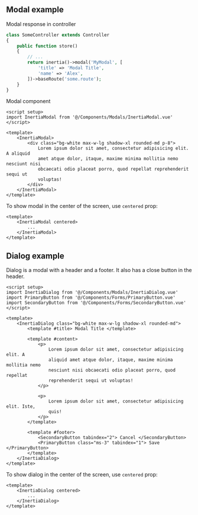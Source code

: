 ## Modal example 
Modal response in controller
```php
class SomeController extends Controller
{
    public function store()
    {
        // ...
        return inertia()->modal('MyModal', [
            'title' => 'Modal Title',
            'name' => 'Alex',
        ])->baseRoute('some.route');
    }
}
```

Modal component
```vue
<script setup>
import InertiaModal from '@/Components/Modals/InertiaModal.vue'
</script>

<template>
    <InertiaModal>
        <div class="bg-white max-w-lg shadow-xl rounded-md p-8">
            Lorem ipsum dolor sit amet, consectetur adipisicing elit. A aliquid
            amet atque dolor, itaque, maxime minima mollitia nemo nesciunt nisi
            obcaecati odio placeat porro, quod repellat reprehenderit sequi ut
            voluptas!
        </div>
    </InertiaModal>
</template>
```

To show modal in the center of the screen, use `centered` prop:
```vue
<template>
    <InertiaModal centered>
        ...
    </InertiaModal>
</template>
```

## Dialog example 

Dialog is a modal with a header and a footer. It also has a close button in the header.

```vue
<script setup>
import InertiaDialog from '@/Components/Modals/InertiaDialog.vue'
import PrimaryButton from '@/Components/Forms/PrimaryButton.vue'
import SecondaryButton from '@/Components/Forms/SecondaryButton.vue'
</script>

<template>
    <InertiaDialog class="bg-white max-w-lg shadow-xl rounded-md">
        <template #title> Modal Title </template>

        <template #content>
            <p>
                Lorem ipsum dolor sit amet, consectetur adipisicing elit. A
                aliquid amet atque dolor, itaque, maxime minima mollitia nemo
                nesciunt nisi obcaecati odio placeat porro, quod repellat
                reprehenderit sequi ut voluptas!
            </p>

            <p>
                Lorem ipsum dolor sit amet, consectetur adipisicing elit. Iste,
                quis!
            </p>
        </template>

        <template #footer>
            <SecondaryButton tabindex="2"> Cancel </SecondaryButton>
            <PrimaryButton class="ms-3" tabindex="1"> Save </PrimaryButton>
        </template>
    </InertiaDialog>
</template>
```

To show dialog in the center of the screen, use `centered` prop:
```vue
<template>
    <InertiaDialog centered>
        ...
    </InertiaDialog>
</template>
```
